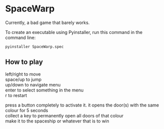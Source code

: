 # SpaceWarp

Currently, a bad game that barely works.

To create an executable using Pyinstaller, run this command in the command line:
```shell
pyinstaller SpaceWarp.spec
```

## How to play

left/right to move\
space/up to jump\
up/down to navigate menu\
enter to select something in the menu\
r to restart

press a button completely to activate it. it opens the door(s) with the same colour for 5 seconds\
collect a key to permanently open all doors of that colour\
make it to the spaceship or whatever that is to win
